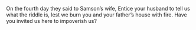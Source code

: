 On the fourth day they said to Samson’s wife, Entice your husband to tell us what the riddle is, lest we burn you and your father’s house with fire. Have you invited us here to impoverish us?
